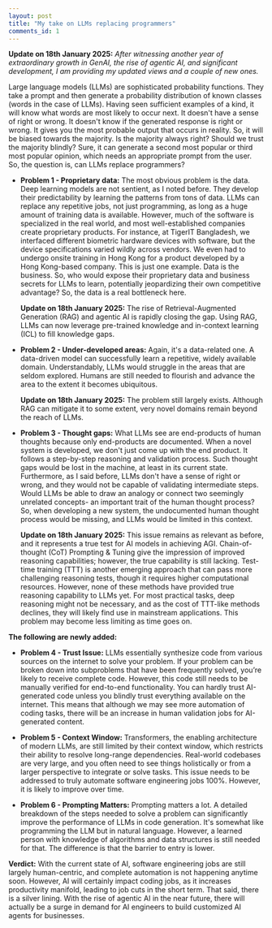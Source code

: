 ```yaml
---
layout: post
title: "My take on LLMs replacing programmers"
comments_id: 1
---
```


**Update on 18th January 2025:** *After witnessing another year of extraordinary growth in GenAI, the rise of agentic AI, and significant development, I am providing my updated views and a couple of new ones.*

Large language models (LLMs) are sophisticated probability functions. They take a prompt and then generate a probability distribution of known classes (words in the case of LLMs). Having seen sufficient examples of a kind, it will know what words are most likely to occur next. It doesn't have a sense of right or wrong. It doesn't know if the generated response is right or wrong. It gives you the most probable output that occurs in reality. So, it will be biased towards the majority. Is the majority always right? Should we trust the majority blindly? Sure, it can generate a second most popular or third most popular opinion, which needs an appropriate prompt from the user. So, the question is, can LLMs replace programmers?

- **Problem 1 - Proprietary data:**
The most obvious problem is the data. Deep learning models are not sentient, as I noted before. They develop their predictability by learning the patterns from tons of data. LLMs can replace any repetitive jobs, not just programming, as long as a huge amount of training data is available. However, much of the software is specialized in the real world, and most well-established companies create proprietary products.  For instance, at TigerIT Bangladesh, we interfaced different biometric hardware devices with software, but the device specifications varied wildly across vendors. We even had to undergo onsite training in Hong Kong for a product developed by a Hong Kong-based company. This is just one example. Data is the business. So, who would expose their proprietary data and business secrets for LLMs to learn, potentially jeopardizing their own competitive advantage? So, the data is a real bottleneck here.

  **Update on 18th January 2025:** The rise of Retrieval-Augmented Generation (RAG) and agentic AI is rapidly closing the gap. Using RAG, LLMs can now leverage pre-trained knowledge and in-context learning (ICL) to fill knowledge gaps.

- **Problem 2 - Under-developed areas:**
Again, it's a data-related one. A data-driven model can successfully learn a repetitive, widely available domain. Understandably, LLMs would struggle in the areas that are seldom explored. Humans are still needed to flourish and advance the area to the extent it becomes ubiquitous.

  **Update on 18th January 2025:** The problem still largely exists. Although RAG can mitigate it to some extent, very novel domains remain beyond the reach of LLMs.

- **Problem 3 - Thought gaps:**
What LLMs see are end-products of human thoughts because only end-products are documented. When a novel system is developed, we don't just come up with the end product. It follows a step-by-step reasoning and validation process. Such thought gaps would be lost in the machine, at least in its current state. Furthermore, as I said before, LLMs don't have a sense of right or wrong, and they would not be capable of validating intermediate steps. Would LLMs be able to draw an analogy or connect two seemingly unrelated concepts- an important trait of the human thought process? So, when developing a new system, the undocumented human thought process would be missing, and LLMs would be limited in this context.

   **Update on 18th January 2025:** This issue remains as relevant as before, and it represents a true test for AI models in achieving AGI. Chain-of-thought (CoT) Prompting & Tuning give the impression of improved reasoning capabilities; however, the true capability is still lacking. Test-time training (TTT) is another emerging approach that can pass more challenging reasoning tests, though it requires higher computational resources. However, none of these methods have provided true reasoning capability to LLMs yet. For most practical tasks, deep reasoning might not be necessary, and as the cost of TTT-like methods declines, they will likely find use in mainstream applications. This problem may become less limiting as time goes on.

**The following are newly added:**

- **Problem 4 - Trust Issue:**
LLMs essentially synthesize code from various sources on the internet to solve your problem. If your problem can be broken down into subproblems that have been frequently solved, you’re likely to receive complete code. However, this code still needs to be manually verified for end-to-end functionality. You can hardly trust AI-generated code unless you blindly trust everything available on the internet. This means that although we may see more automation of coding tasks, there will be an increase in human validation jobs for AI-generated content.

- **Problem 5 - Context Window:**
Transformers, the enabling architecture of modern LLMs, are still limited by their context window, which restricts their ability to resolve long-range dependencies. Real-world codebases are very large, and you often need to see things holistically or from a larger perspective to integrate or solve tasks. This issue needs to be addressed to truly automate software engineering jobs 100%. However, it is likely to improve over time.

- **Problem 6 - Prompting Matters:**
Prompting matters a lot. A detailed breakdown of the steps needed to solve a problem can significantly improve the performance of LLMs in code generation. It's somewhat like programming the LLM but in natural language. However, a learned person with knowledge of algorithms and data structures is still needed for that. The difference is that the barrier to entry is lower.
 
**Verdict:**
With the current state of AI, software engineering jobs are still largely human-centric, and complete automation is not happening anytime soon. However, AI will certainly impact coding jobs, as it increases productivity manifold, leading to job cuts in the short term. That said, there is a silver lining. With the rise of agentic AI in the near future, there will actually be a surge in demand for AI engineers to build customized AI agents for businesses.

